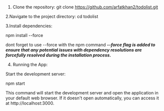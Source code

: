 1. Clone the repository:
   git clone https://github.com/arfatkhan2/todolist.git

2.Navigate to the project directory:
   cd todolist

3.Install dependencies:

 npm install --force 

dont forget to use --force with the npm command 
***--force flag is added to ensure that any potential issues with dependency resolutions are forcefully resolved during the installation process.***

4. Running the App:
 
Start the development server:

npm start

This command will start the development server and open the application in your default web browser. If it doesn't open automatically, you can access it at http://localhost:3000.
